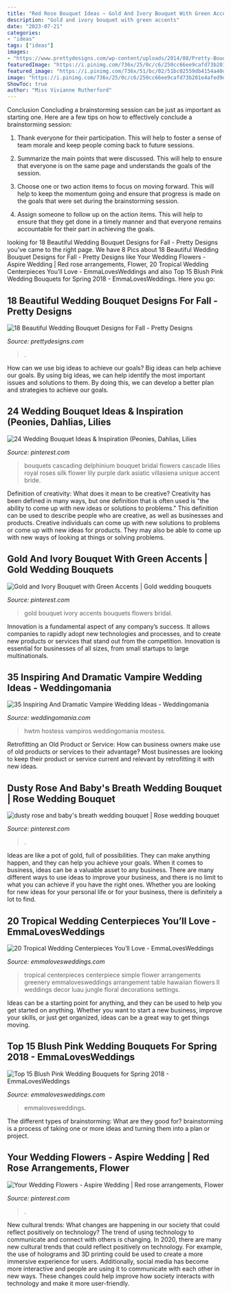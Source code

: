 ```yaml
---
title: "Red Rose Bouquet Ideas ~ Gold And Ivory Bouquet With Green Accents"
description: "Gold and ivory bouquet with green accents"
date: "2023-07-21"
categories:
- "ideas"
tags: ["ideas"]
images:
- "https://www.prettydesigns.com/wp-content/uploads/2014/08/Pretty-Bouquet.jpg"
featuredImage: "https://i.pinimg.com/736x/25/0c/c6/250cc66ee9cafd73b201e4afed9d213e.jpg"
featured_image: "https://i.pinimg.com/736x/51/bc/02/51bc02559db4154a40d0201a4514b920.jpg"
image: "https://i.pinimg.com/736x/25/0c/c6/250cc66ee9cafd73b201e4afed9d213e.jpg"
ShowToc: true
author: "Miss Vivianne Rutherford"
---
```



Conclusion
Concluding a brainstorming session can be just as important as starting one. Here are a few tips on how to effectively conclude a brainstorming session:
1. Thank everyone for their participation. This will help to foster a sense of team morale and keep people coming back to future sessions.

2. Summarize the main points that were discussed. This will help to ensure that everyone is on the same page and understands the goals of the session.

3. Choose one or two action items to focus on moving forward. This will help to keep the momentum going and ensure that progress is made on the goals that were set during the brainstorming session.

4. Assign someone to follow up on the action items. This will help to ensure that they get done in a timely manner and that everyone remains accountable for their part in achieving the goals.

	

		
looking for 18 Beautiful Wedding Bouquet Designs for Fall - Pretty Designs you've came to the right page. We have 8 Pics about 18 Beautiful Wedding Bouquet Designs for Fall - Pretty Designs like Your Wedding Flowers - Aspire Wedding | Red rose arrangements, Flower, 20 Tropical Wedding Centerpieces You’ll Love - EmmaLovesWeddings and also Top 15 Blush Pink Wedding Bouquets for Spring 2018 - EmmaLovesWeddings. Here you go:
		
    
## 18 Beautiful Wedding Bouquet Designs For Fall - Pretty Designs

<img loading=lazy src="https://www.prettydesigns.com/wp-content/uploads/2014/08/Pretty-Bouquet.jpg" onerror="this.onerror=null;this.src='https://tse2.mm.bing.net/th?id=OIP.fAJp2aDW9vjRulQdQQylFgHaLG&amp;pid=15.1';" alt="18 Beautiful Wedding Bouquet Designs for Fall - Pretty Designs">

_Source: prettydesigns.com_

>. 

	

How can we use big ideas to achieve our goals?
Big ideas can help achieve our goals. By using big ideas, we can help identify the most important issues and solutions to them. By doing this, we can develop a better plan and strategies to achieve our goals.

    
## 24 Wedding Bouquet Ideas &amp; Inspiration (Peonies, Dahlias, Lilies

<img loading=lazy src="https://i.pinimg.com/736x/25/0c/c6/250cc66ee9cafd73b201e4afed9d213e.jpg" onerror="this.onerror=null;this.src='https://tse3.mm.bing.net/th?id=OIP.rCfRv0d8sQnr8kUoVgpOowHaLH&amp;pid=15.1';" alt="24 Wedding Bouquet Ideas &amp; Inspiration (Peonies, Dahlias, Lilies">

_Source: pinterest.com_

>bouquets cascading delphinium bouquet bridal flowers cascade lilies royal roses silk flower lily purple dark asiatic villasiena unique accent bride. 

	

Definition of creativity: What does it mean to be creative?
Creativity has been defined in many ways, but one definition that is often used is "the ability to come up with new ideas or solutions to problems." This definition can be used to describe people who are creative, as well as businesses and products. Creative individuals can come up with new solutions to problems or come up with new ideas for products. They may also be able to come up with new ways of looking at things or solving problems.

    
## Gold And Ivory Bouquet With Green Accents | Gold Wedding Bouquets

<img loading=lazy src="https://i.pinimg.com/736x/d1/5a/c9/d15ac907f089a5cd8240822cfa5d77fa--wedding-gold-green-accents.jpg" onerror="this.onerror=null;this.src='https://tse1.mm.bing.net/th?id=OIP.ngMudKltauVi2XTrT_2ksAHaLH&amp;pid=15.1';" alt="Gold and Ivory Bouquet with Green Accents | Gold wedding bouquets">

_Source: pinterest.com_

>gold bouquet ivory accents bouquets flowers bridal. 

	

Innovation is a fundamental aspect of any company’s success. It allows companies to rapidly adopt new technologies and processes, and to create new products or services that stand out from the competition. Innovation is essential for businesses of all sizes, from small startups to large multinationals.

    
## 35 Inspiring And Dramatic Vampire Wedding Ideas - Weddingomania

<img loading=lazy src="https://i.weddingomania.com/inspiring-and-dramatic-vampire-wedding-ideas-26.jpg" onerror="this.onerror=null;this.src='https://tse2.mm.bing.net/th?id=OIP.uijOODu8zpuM-2Z99N1XEgAAAA&amp;pid=15.1';" alt="35 Inspiring And Dramatic Vampire Wedding Ideas - Weddingomania">

_Source: weddingomania.com_

>hwtm hostess vampiros weddingomania mostess. 

	

Retrofitting an Old Product or Service: How can business owners make use of old products or services to their advantage?
Most businesses are looking to keep their product or service current and relevant by retrofitting it with new ideas.

    
## Dusty Rose And Baby&#039;s Breath Wedding Bouquet | Rose Wedding Bouquet

<img loading=lazy src="https://i.pinimg.com/736x/51/bc/02/51bc02559db4154a40d0201a4514b920.jpg" onerror="this.onerror=null;this.src='https://tse4.mm.bing.net/th?id=OIP.qtJkhOoYVu2Mc-6Yu95V1gHaKk&amp;pid=15.1';" alt="dusty rose and baby&#039;s breath wedding bouquet | Rose wedding bouquet">

_Source: pinterest.com_

>. 

	

Ideas are like a pot of gold, full of possibilities. They can make anything happen, and they can help you achieve your goals. When it comes to business, ideas can be a valuable asset to any business. There are many different ways to use ideas to improve your business, and there is no limit to what you can achieve if you have the right ones. Whether you are looking for new ideas for your personal life or for your business, there is definitely a lot to find.

    
## 20 Tropical Wedding Centerpieces You’ll Love - EmmaLovesWeddings

<img loading=lazy src="http://emmalovesweddings.com/wp-content/uploads/2018/08/simple-greenery-and-hot-pink-tropical-wedding-centerpiece.jpg" onerror="this.onerror=null;this.src='https://tse1.mm.bing.net/th?id=OIP.24An_I0crh7-r4fEsFK-oAHaLH&amp;pid=15.1';" alt="20 Tropical Wedding Centerpieces You’ll Love - EmmaLovesWeddings">

_Source: emmalovesweddings.com_

>tropical centerpieces centerpiece simple flower arrangements greenery emmalovesweddings arrangement table hawaiian flowers ll weddings decor luau jungle floral decorations settings. 

	

Ideas can be a starting point for anything, and they can be used to help you get started on anything. Whether you want to start a new business, improve your skills, or just get organized, ideas can be a great way to get things moving.

    
## Top 15 Blush Pink Wedding Bouquets For Spring 2018 - EmmaLovesWeddings

<img loading=lazy src="http://emmalovesweddings.com/wp-content/uploads/2018/02/elegant-blush-pink-wedding-bouquet-ideas-for-2018.jpg" onerror="this.onerror=null;this.src='https://tse2.mm.bing.net/th?id=OIP.h58596Zni8re9_IhNeklcAHaLW&amp;pid=15.1';" alt="Top 15 Blush Pink Wedding Bouquets for Spring 2018 - EmmaLovesWeddings">

_Source: emmalovesweddings.com_

>emmalovesweddings. 

	

The different types of brainstorming: What are they good for?
brainstorming is a process of taking one or more ideas and turning them into a plan or project.

    
## Your Wedding Flowers - Aspire Wedding | Red Rose Arrangements, Flower

<img loading=lazy src="https://i.pinimg.com/736x/d3/71/90/d3719078ca99b1663dfb1417b2c18e7c.jpg" onerror="this.onerror=null;this.src='https://tse3.mm.bing.net/th?id=OIP.d6S1a038cYxDWtiw04geagHaJ3&amp;pid=15.1';" alt="Your Wedding Flowers - Aspire Wedding | Red rose arrangements, Flower">

_Source: pinterest.com_

>. 

	

New cultural trends: What changes are happening in our society that could reflect positively on technology?
The trend of using technology to communicate and connect with others is changing. In 2020, there are many new cultural trends that could reflect positively on technology. For example, the use of holograms and 3D printing could be used to create a more immersive experience for users. Additionally, social media has become more interactive and people are using it to communicate with each other in new ways. These changes could help improve how society interacts with technology and make it more user-friendly.

